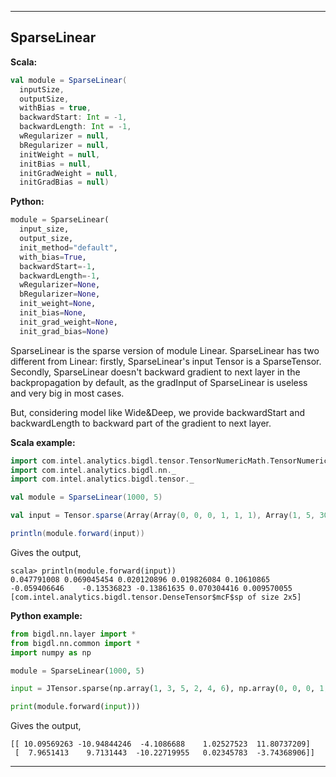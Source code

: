 
---
## SparseLinear ##

**Scala:**
```scala
val module = SparseLinear(
  inputSize,
  outputSize,
  withBias = true,
  backwardStart: Int = -1,
  backwardLength: Int = -1,
  wRegularizer = null,
  bRegularizer = null,
  initWeight = null,
  initBias = null,
  initGradWeight = null,
  initGradBias = null)
```
**Python:**
```python
module = SparseLinear(
  input_size,
  output_size,
  init_method="default",
  with_bias=True,
  backwardStart=-1,
  backwardLength=-1,
  wRegularizer=None,
  bRegularizer=None,
  init_weight=None,
  init_bias=None,
  init_grad_weight=None,
  init_grad_bias=None)
```

SparseLinear is the sparse version of module Linear. SparseLinear has two different from Linear: firstly, SparseLinear's input Tensor is a SparseTensor. Secondly, SparseLinear doesn't backward gradient to next layer in the backpropagation by default, as the gradInput of SparseLinear is useless and very big in most cases.

But, considering model like Wide&Deep, we provide backwardStart and backwardLength to backward part of the gradient to next layer.

**Scala example:**
```scala
import com.intel.analytics.bigdl.tensor.TensorNumericMath.TensorNumeric.NumericFloat
import com.intel.analytics.bigdl.nn._
import com.intel.analytics.bigdl.tensor._

val module = SparseLinear(1000, 5)

val input = Tensor.sparse(Array(Array(0, 0, 0, 1, 1, 1), Array(1, 5, 300, 2, 100, 500)), Array(1f, 3f, 5f, 2f, 4f, 6f), Array(2, 1000))

println(module.forward(input))
```

Gives the output,
```
scala> println(module.forward(input))
0.047791008	0.069045454	0.020120896	0.019826084	0.10610865	
-0.059406646	-0.13536823	-0.13861635	0.070304416	0.009570055	
[com.intel.analytics.bigdl.tensor.DenseTensor$mcF$sp of size 2x5]
```

**Python example:**
```python
from bigdl.nn.layer import *
from bigdl.nn.common import *
import numpy as np

module = SparseLinear(1000, 5)

input = JTensor.sparse(np.array(1, 3, 5, 2, 4, 6), np.array(0, 0, 0, 1, 1, 1, 1, 5, 300, 2, 100, 500), np.array(1000, 5))

print(module.forward(input)))
```
Gives the output,
```
[[ 10.09569263 -10.94844246  -4.1086688    1.02527523  11.80737209]
 [  7.9651413    9.7131443  -10.22719955   0.02345783  -3.74368906]]
```
---
